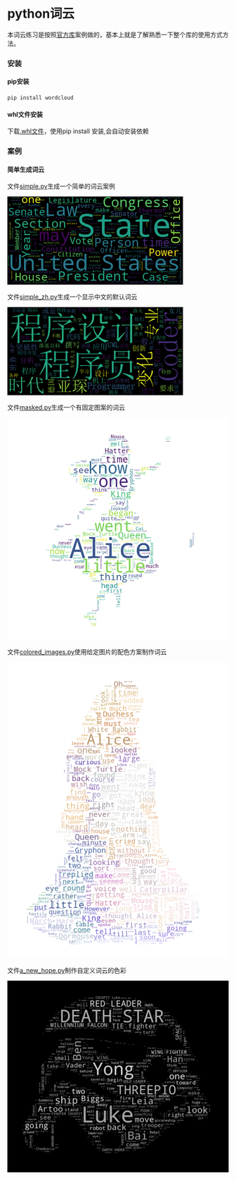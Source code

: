 
python词云
==========

本词云练习是按照[官方库](https://github.com/amueller/word_cloud)案例做的，基本上就是了解熟悉一下整个库的使用方式方法。

### 安装

#### pip安装

```` 
pip install wordcloud
````

#### whl文件安装

下载[.whl文件](http://www.lfd.uci.edu/~gohlke/pythonlibs/#wordcloud)，使用pip install 安装,会自动安装依赖

### 案例

#### 简单生成词云

文件[simple.py](./simple.py)生成一个简单的词云案例

![简单生成词云](img/simple.png)

文件[simple_zh.py](./simple_zh.png)生成一个显示中文的默认词云

![中文词云](img/simple_zh.png)

文件[masked.py](./masked.py)生成一个有固定图案的词云

![有图案的词云](img/alice.png)

文件[colored_images.py](./colored_images.py)使用给定图片的配色方案制作词云

![有配色方案的词云](img/alice_colored.png)

文件[a_new_hope.py](./a_new_hope.py)制作自定义词云的色彩

![自定义词云色彩](img/a_new_hope_CustomColors.png)
